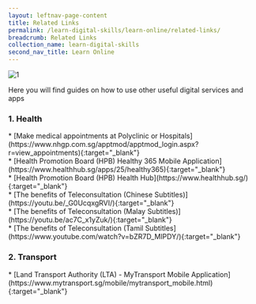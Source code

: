 ```yaml
---
layout: leftnav-page-content
title: Related Links
permalink: /learn-digital-skills/learn-online/related-links/
breadcrumb: Related Links
collection_name: learn-digital-skills
second_nav_title: Learn Online
---
```

![1](/images/learn-online/related-links.jpg)

Here you will find guides on how to use other useful digital services and apps

<h3>1. Health</h3>
* [Make medical appointments at Polyclinic or Hospitals](https://www.nhgp.com.sg/apptmod/apptmod_login.aspx?r=view_appointments){:target="_blank"}<br>
* [Health Promotion Board (HPB) Healthy 365 Mobile Application](https://www.healthhub.sg/apps/25/healthy365){:target="_blank"}<br>
* [Health Promotion Board (HPB) Health Hub](https://www.healthhub.sg/){:target="_blank"}<br>
* [The benefits of Teleconsultation (Chinese Subtitles)](https://youtu.be/_G0UcqxgRVI/){:target="_blank"}<br>
* [The benefits of Teleconsultation (Malay Subtitles)](https://youtu.be/ac7C_x1yZuk/){:target="_blank"}<br>
* [The benefits of Teleconsultation (Tamil Subtitles](https://www.youtube.com/watch?v=bZR7D_MlPDY/){:target="_blank"}<br>
<h3>2. Transport</h3>
* [Land Transport Authority (LTA) - MyTransport Mobile Application](https://www.mytransport.sg/mobile/mytransport_mobile.html){:target="_blank"}<br>
